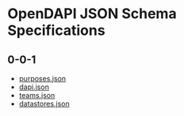 # OpenDAPI JSON Schema Specifications

## 0-0-1

* [purposes.json](/0-0-1/purposes.json)
* [dapi.json](/0-0-1/dapi.json)
* [teams.json](/0-0-1/teams.json)
* [datastores.json](/0-0-1/datastores.json)
